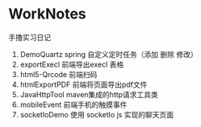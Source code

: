# WorkNotes
手撸实习日记
1. DemoQuartz  spring 自定义定时任务（添加 删除 修改）
2. exportExecl 前端导出execl 表格
3. html5-Qrcode 前端扫码
4. htmlExportPDF 前端将页面导出pdf文件
5. JavaHttpTool maven集成的http请求工具类
6. mobileEvent 前端手机的触摸事件
7. socketIoDemo 使用 socketIo js 实现的聊天页面
